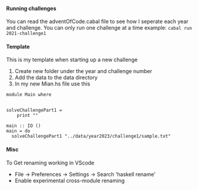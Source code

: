 #### Running challenges
You can read the adventOfCode.cabal file to see how I seperate each year and challenge. 
You can only run one challenge at a time example: `cabal run 2021-challenge1`


#### Template
This is my template when starting up a new challenge
1. Create new folder under the year and challenge number
2. Add the data to the data directory
3. In my new Mian.hs file use this

```
module Main where


solveChallengePart1 = 
    print ""

main :: IO ()
main = do
  solveChallengePart1 "../data/year2023/challenge1/sample.txt"

```



#### Misc
To Get renaming working in VScode 
- File -> Preferences -> Settings -> Search 'haskell rename'
- Enable experimental cross-module renaming